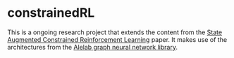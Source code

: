 # constrainedRL

This is a ongoing research project that extends the content from the [State Augmented Constrained Reinforcement Learning](https://arxiv.org/pdf/2102.11941.pdf) paper. It makes use of the architectures from the [Alelab graph neural network library](https://github.com/alelab-upenn/graph-neural-networks).
